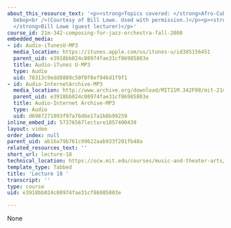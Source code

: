```yaml
---
about_this_resource_text: '<p><strong>Topics covered: </strong>Afro-Cuban music and
  bebop<br />(Courtesy of Bill Lowe. Used with permission.)</p><p><strong>Instructor:
  </strong>Bill Lowe (guest lecturer)</p>'
course_id: 21m-342-composing-for-jazz-orchestra-fall-2008
embedded_media:
- id: Audio-iTunesU-MP3
  media_location: https://itunes.apple.com/us/itunes-u/id385156451
  parent_uid: e3918bb024c08974fae31cf86985803e
  title: Audio-iTunes U-MP3
  type: Audio
  uid: 78313c9edd8889c50f0f8ef946d1f9f1
- id: Audio-InternetArchive-MP3
  media_location: http://www.archive.org/download/MIT21M.342F08/mit-21m.342-f08-lec18_lowe.mp3
  parent_uid: e3918bb024c08974fae31cf86985803e
  title: Audio-Internet Archive-MP3
  type: Audio
  uid: d6987271093f97a76d6e17a1b8b99259
inline_embed_id: 57376567lecture1857400439
layout: video
order_index: null
parent_uid: ab16a79b761c99622aab933f201fb48a
related_resources_text: ''
short_url: lecture-18
technical_location: https://ocw.mit.edu/courses/music-and-theater-arts/21m-342-composing-for-jazz-orchestra-fall-2008/video-and-audio-classes/lecture-18
template_type: Tabbed
title: 'Lecture 18 '
transcript: ''
type: course
uid: e3918bb024c08974fae31cf86985803e

---
```

None